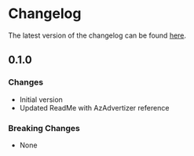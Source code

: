 # Changelog

The latest version of the changelog can be found [here](https://github.com/Azure/bicep-registry-modules/blob/main/avm/res/dev-center/project/CHANGELOG.md).

## 0.1.0

### Changes

- Initial version
- Updated ReadMe with AzAdvertizer reference

### Breaking Changes

- None
